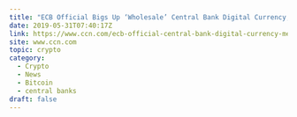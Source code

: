 ```yaml
---
title: "ECB Official Bigs Up ‘Wholesale’ Central Bank Digital Currency, Disregards Bitcoin"
date: 2019-05-31T07:40:17Z
link: https://www.ccn.com/ecb-official-central-bank-digital-currency-merits?utm_medium=RSS&utm_source=hune
site: www.ccn.com
topic: crypto
category:
  - Crypto
  - News
  - Bitcoin
  - central banks
draft: false
---
```

